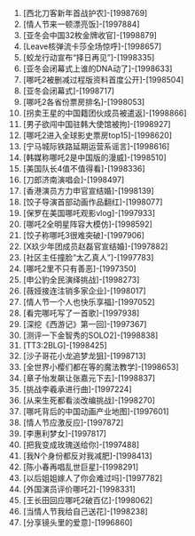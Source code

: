 
1. [西北刀客新年首战护农]-[1998769]
1. [情人节来一顿漂亮饭]-[1997884]
1. [亚冬会中国32枚金牌收官]-[1998879]
1. [Leave核弹流卡莎全场惊呼]-[1998657]
1. [蛟龙行动宣布“择日再见”]-[1998335]
1. [亚冬会闭幕式上谁的DNA动了]-[1998633]
1. [哪吒2被删减过程版资料首度公开]-[1998504]
1. [亚冬会闭幕式]-[1998717]
1. [哪吒2各省份票房排名]-[1998053]
1. [拐卖王星的中国籍团伙成员被遣返]-[1998866]
1. [男子欲闯中国驻韩大使馆被拘]-[1998927]
1. [哪吒2进入全球影史票房top15]-[1998620]
1. [宁马城际铁路延期运营系谣言]-[1998616]
1. [韩媒称哪吒2是中国版的漫威]-[1998510]
1. [美国队长4值不值得看]-[1998336]
1. [刀郎济南演唱会]-[1998497]
1. [香港演员方力申官宣结婚]-[1998139]
1. [饺子导演首部动画作品翻红]-[1998077]
1. [保罗在美国哪吒观影vlog]-[1997933]
1. [哪吒2全明星阵容大模仿]-[1998592]
1. [饺子称哪吒3很难突破]-[1997906]
1. [X玖少年团成员赵磊官宣结婚]-[1997882]
1. [社区主任撞脸“太乙真人”]-[1997783]
1. [哪吒2里不只有善恶]-[1997350]
1. [申公豹全民演绎挑战]-[1998273]
1. [薇娅接连注销多家企业]-[1998017]
1. [情人节一个人也快乐享福]-[1997052]
1. [看完哪吒写了一首歌]-[1997938]
1. [深挖《西游记》第一回]-[1997367]
1. [测评一下金智秀的SOLO2]-[1998838]
1. [TT3:2BLG]-[1998425]
1. [沙子哥花小龙追梦龙狙]-[1998713]
1. [全世界小樱们都在等的魔法教学]-[1998653]
1. [章子怡发飙让张嘉元下去]-[1998837]
1. [挑战李羲承进行曲]-[1997224]
1. [从来生死都看淡改编挑战]-[1998270]
1. [哪吒背后的中国动画产业地图]-[1997601]
1. [情人节应激反应]-[1997872]
1. [李惠利梦女]-[1997817]
1. [把我变成玫瑰送给你]-[1997488]
1. [我N个身份都反对我减肥]-[1998413]
1. [陈小春再唱乱世巨星]-[1998291]
1. [以后姐姐嫁人了你会难过吗]-[1997782]
1. [外国演员评价哪吒2]-[1998331]
1. [王长田回应哪吒2破百亿]-[1998062]
1. [当情人节我给自己送花]-[1998238]
1. [分享镜头里的爱意]-[1996860]